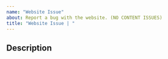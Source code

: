 ```yaml
---
name: "Website Issue"
about: Report a bug with the website. (NO CONTENT ISSUES)
title: "Website Issue | "
---
```


<!--

READ ME FIRST:
This is NOT the place to request changes to the content of the website.
This is NOT the place to report issues with our services like Matrix.
This is ONLY for reporting bugs or technical issues with www.privacyguides.org, the website.

-->

## Description

<!--
## Screenshots

Please add screenshots if applicable
-->
